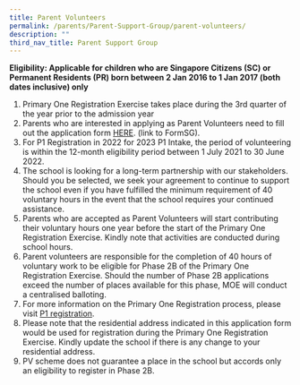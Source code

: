 ```yaml
---
title: Parent Volunteers
permalink: /parents/Parent-Support-Group/parent-volunteers/
description: ""
third_nav_title: Parent Support Group
---
```

**Eligibility: Applicable for children who are Singapore Citizens (SC) or Permanent Residents (PR) born between 2 Jan 2016 to 1 Jan 2017 (both dates inclusive) only**

1.  Primary One Registration Exercise takes place during the 3rd quarter of the year prior to the admission year
2.  Parents who are interested in applying as Parent Volunteers need to fill out the application form [HERE](https://form.gov.sg/5ef191510091ac001130fb4f). (link to FormSG).
3.  For P1 Registration in 2022 for 2023 P1 Intake, the period of volunteering is within the 12-month eligibility period between 1 July 2021 to 30 June 2022.
4.  The school is looking for a long-term partnership with our stakeholders. Should you be selected, we seek your agreement to continue to support the school even if you have fulfilled the minimum requirement of 40 voluntary hours in the event that the school requires your continued assistance.
5.  Parents who are accepted as Parent Volunteers will start contributing their voluntary hours one year before the start of the Primary One Registration Exercise. Kindly note that activities are conducted during school hours.
6.  Parent volunteers are responsible for the completion of 40 hours of voluntary work to be eligible for Phase 2B of the Primary One Registration Exercise. Should the number of Phase 2B applications exceed the number of places available for this phase, MOE will conduct a centralised balloting.
7.  For more information on the Primary One Registration process, please visit [P1 registration](https://www.moe.gov.sg/primary/p1-registration.).
8.  Please note that the residential address indicated in this application form would be used for registration during the Primary One Registration Exercise. Kindly update the school if there is any change to your residential address.
9.  PV scheme does not guarantee a place in the school but accords only an eligibility to register in Phase 2B.

